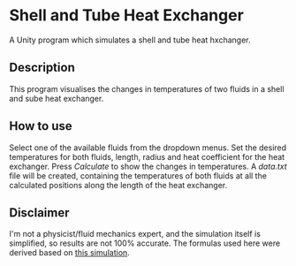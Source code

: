 # Shell and Tube Heat Exchanger
A Unity program which simulates a shell and tube heat hxchanger.

## Description
This program visualises the changes in temperatures of two fluids in a shell and sube heat exchanger.

## How to use

Select one of the available fluids from the dropdown menus. Set the desired temperatures for both fluids, length, radius and heat coefficient for the heat exchanger. Press *Calculate* to show the changes in temperatures. A *data.txt* file will be created, containing the temperatures of both fluids at all the calculated positions along the length of the heat exchanger.

## Disclaimer
I'm not a physicist/fluid mechanics expert, and the simulation itself is simplified, so results are not 100% accurate. The formulas used here were derived based on [this simulation](https://learncheme.com/simulations/heat-transfer/heat-exchanger/).